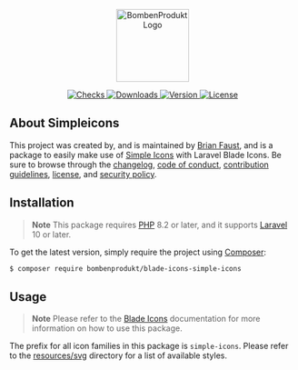 <p align="center">
    <a href="https://bombenprodukt.com" target="_blank">
        <img src="https://raw.githubusercontent.com/faustbrian/assets/main/logo-text.svg" width="128" alt="BombenProdukt Logo" />
    </a>
</p>

<p align="center">
    <a href="https://github.com/faustbrian/blade-icons-simple-icons/actions">
        <img src="https://badge.sh/github/check-runs/BombenProdukt/blade-icons-simple-icons" alt="Checks" />
    </a>
    <a href="https://packagist.org/packages/bombenprodukt/blade-icons-simple-icons">
        <img src="https://badge.sh/packagist/downloads/BombenProdukt/blade-icons-simple-icons" alt="Downloads" />
    </a>
    <a href="https://packagist.org/packages/bombenprodukt/blade-icons-simple-icons">
        <img src="https://badge.sh/packagist/version/BombenProdukt/blade-icons-simple-icons" alt="Version" />
    </a>
    <a href="https://packagist.org/packages/bombenprodukt/blade-icons-simple-icons">
        <img src="https://badge.sh/packagist/license/BombenProdukt/blade-icons-simple-icons" alt="License" />
    </a>
</p>

## About Simpleicons

This project was created by, and is maintained by [Brian Faust](https://github.com/faustbrian), and is a package to easily make use of [Simple Icons](https://simpleicons.org/) with Laravel Blade Icons. Be sure to browse through the [changelog](CHANGELOG.md), [code of conduct](.github/CODE_OF_CONDUCT.md), [contribution guidelines](.github/CONTRIBUTING.md), [license](LICENSE), and [security policy](.github/SECURITY.md).

## Installation

> **Note**
> This package requires [PHP](https://www.php.net/) 8.2 or later, and it supports [Laravel](https://laravel.com/) 10 or later.

To get the latest version, simply require the project using [Composer](https://getcomposer.org/):

```bash
$ composer require bombenprodukt/blade-icons-simple-icons
```

## Usage

> **Note**
> Please refer to the [Blade Icons](https://github.com/faustbrian/blade-icons) documentation for more information on how to use this package.

The prefix for all icon families in this package is `simple-icons`. Please refer to the [resources/svg](/resources/svg) directory for a list of available styles.
